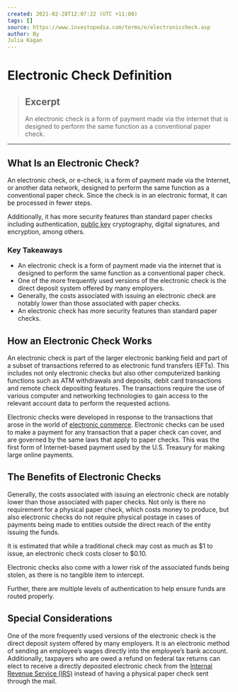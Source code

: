 ```yaml
---
created: 2021-02-28T12:07:22 (UTC +11:00)
tags: []
source: https://www.investopedia.com/terms/e/electroniccheck.asp
author: By
Julia Kagan
---
```


# Electronic Check Definition

> ## Excerpt
> An electronic check is a form of payment made via the internet that is designed to perform the same function as a conventional paper check.

---
## What Is an Electronic Check?

An electronic check, or e-check, is a form of payment made via the Internet, or another data network, designed to perform the same function as a conventional paper check. Since the check is in an electronic format, it can be processed in fewer steps.

Additionally, it has more security features than standard paper checks including authentication, [public key](https://www.investopedia.com/terms/p/public-key.asp) cryptography, digital signatures, and encryption, among others.

### Key Takeaways

-   An electronic check is a form of payment made via the internet that is designed to perform the same function as a conventional paper check.
-   One of the more frequently used versions of the electronic check is the direct deposit system offered by many employers.
-   Generally, the costs associated with issuing an electronic check are notably lower than those associated with paper checks.
-   An electronic check has more security features than standard paper checks.

## How an Electronic Check Works

An electronic check is part of the larger electronic banking field and part of a subset of transactions referred to as electronic fund transfers (EFTs). This includes not only electronic checks but also other computerized banking functions such as ATM withdrawals and deposits, debit card transactions and remote check depositing features. The transactions require the use of various computer and networking technologies to gain access to the relevant account data to perform the requested actions.

Electronic checks were developed in response to the transactions that arose in the world of [electronic commerce](https://www.investopedia.com/terms/e/ecommerce.asp). Electronic checks can be used to make a payment for any transaction that a paper check can cover, and are governed by the same laws that apply to paper checks. This was the first form of Internet-based payment used by the U.S. Treasury for making large online payments.

## The Benefits of Electronic Checks

Generally, the costs associated with issuing an electronic check are notably lower than those associated with paper checks. Not only is there no requirement for a physical paper check, which costs money to produce, but also electronic checks do not require physical postage in cases of payments being made to entities outside the direct reach of the entity issuing the funds.

It is estimated that while a traditional check may cost as much as $1 to issue, an electronic check costs closer to $0.10.

Electronic checks also come with a lower risk of the associated funds being stolen, as there is no tangible item to intercept.

Further, there are multiple levels of authentication to help ensure funds are routed properly.

## Special Considerations

One of the more frequently used versions of the electronic check is the direct deposit system offered by many employers. It is an electronic method of sending an employee’s wages directly into the employee’s bank account. Additionally, taxpayers who are owed a refund on federal tax returns can elect to receive a directly deposited electronic check from the [Internal Revenue Service (IRS)](https://www.investopedia.com/terms/i/irs.asp) instead of having a physical paper check sent through the mail.
